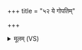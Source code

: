 +++
title = "५२ ये गोपतिम्"

+++
<details><summary>मूलम् (VS)</summary>

ये गोप॑तिं परा॒णीया॑था॒हुर्मा द॑दा॒ इति॑।  
रु॒द्रस्या॑स्तां ते हे॒तिं परि॑ य॒न्त्यचि॑त्त्या ॥
</details>
